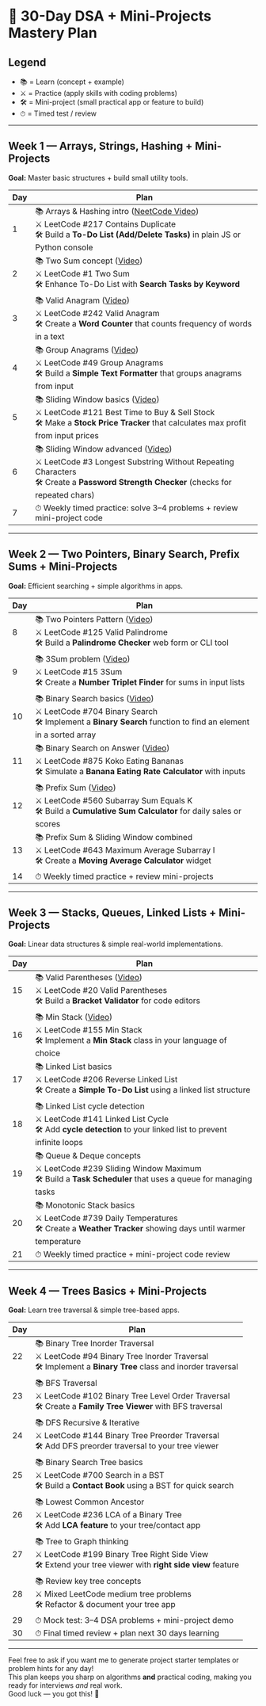 # 📅 30-Day DSA + Mini-Projects Mastery Plan

## Legend  
- 📚 = Learn (concept + example)  
- ⚔ = Practice (apply skills with coding problems)  
- 🛠️ = Mini-project (small practical app or feature to build)  
- ⏱ = Timed test / review  

---

## Week 1 — Arrays, Strings, Hashing + Mini-Projects

**Goal:** Master basic structures + build small utility tools.

| Day | Plan |
| --- | ----- |
| 1 | 📚 Arrays & Hashing intro ([NeetCode Video](https://youtu.be/2MmGzdiKR9Y))<br>⚔ LeetCode #217 Contains Duplicate<br>🛠️ Build a **To-Do List (Add/Delete Tasks)** in plain JS or Python console |
| 2 | 📚 Two Sum concept ([Video](https://youtu.be/KLlXCFG5TnA))<br>⚔ LeetCode #1 Two Sum<br>🛠️ Enhance To-Do List with **Search Tasks by Keyword** |
| 3 | 📚 Valid Anagram ([Video](https://youtu.be/9UtInBqnCgA))<br>⚔ LeetCode #242 Valid Anagram<br>🛠️ Create a **Word Counter** that counts frequency of words in a text |
| 4 | 📚 Group Anagrams ([Video](https://youtu.be/vzdNOK2oB2E))<br>⚔ LeetCode #49 Group Anagrams<br>🛠️ Build a **Simple Text Formatter** that groups anagrams from input |
| 5 | 📚 Sliding Window basics ([Video](https://youtu.be/1pkOgXD63yU))<br>⚔ LeetCode #121 Best Time to Buy & Sell Stock<br>🛠️ Make a **Stock Price Tracker** that calculates max profit from input prices |
| 6 | 📚 Sliding Window advanced ([Video](https://youtu.be/wiGpQwVHdE0))<br>⚔ LeetCode #3 Longest Substring Without Repeating Characters<br>🛠️ Create a **Password Strength Checker** (checks for repeated chars) |
| 7 | ⏱ Weekly timed practice: solve 3–4 problems + review mini-project code |

---

## Week 2 — Two Pointers, Binary Search, Prefix Sums + Mini-Projects

**Goal:** Efficient searching + simple algorithms in apps.

| Day | Plan |
| --- | ----- |
| 8 | 📚 Two Pointers Pattern ([Video](https://youtu.be/MHocw0bP1rA))<br>⚔ LeetCode #125 Valid Palindrome<br>🛠️ Build a **Palindrome Checker** web form or CLI tool |
| 9 | 📚 3Sum problem ([Video](https://youtu.be/jzZsG8n2R9A))<br>⚔ LeetCode #15 3Sum<br>🛠️ Create a **Number Triplet Finder** for sums in input lists |
| 10 | 📚 Binary Search basics ([Video](https://youtu.be/D1U0x9dZ9Nc))<br>⚔ LeetCode #704 Binary Search<br>🛠️ Implement a **Binary Search** function to find an element in a sorted array |
| 11 | 📚 Binary Search on Answer ([Video](https://youtu.be/U2SozAs9RzA))<br>⚔ LeetCode #875 Koko Eating Bananas<br>🛠️ Simulate a **Banana Eating Rate Calculator** with inputs |
| 12 | 📚 Prefix Sum ([Video](https://youtu.be/fFVZt-6sgyo))<br>⚔ LeetCode #560 Subarray Sum Equals K<br>🛠️ Build a **Cumulative Sum Calculator** for daily sales or scores |
| 13 | 📚 Prefix Sum & Sliding Window combined<br>⚔ LeetCode #643 Maximum Average Subarray I<br>🛠️ Create a **Moving Average Calculator** widget |
| 14 | ⏱ Weekly timed practice + review mini-projects |

---

## Week 3 — Stacks, Queues, Linked Lists + Mini-Projects

**Goal:** Linear data structures & simple real-world implementations.

| Day | Plan |
| --- | ----- |
| 15 | 📚 Valid Parentheses ([Video](https://youtu.be/WTzjTskDFMg))<br>⚔ LeetCode #20 Valid Parentheses<br>🛠️ Build a **Bracket Validator** for code editors |
| 16 | 📚 Min Stack ([Video](https://youtu.be/qkLl7nAwDPo))<br>⚔ LeetCode #155 Min Stack<br>🛠️ Implement a **Min Stack** class in your language of choice |
| 17 | 📚 Linked List basics<br>⚔ LeetCode #206 Reverse Linked List<br>🛠️ Create a **Simple To-Do List** using a linked list structure |
| 18 | 📚 Linked List cycle detection<br>⚔ LeetCode #141 Linked List Cycle<br>🛠️ Add **cycle detection** to your linked list to prevent infinite loops |
| 19 | 📚 Queue & Deque concepts<br>⚔ LeetCode #239 Sliding Window Maximum<br>🛠️ Build a **Task Scheduler** that uses a queue for managing tasks |
| 20 | 📚 Monotonic Stack basics<br>⚔ LeetCode #739 Daily Temperatures<br>🛠️ Create a **Weather Tracker** showing days until warmer temperature |
| 21 | ⏱ Weekly timed practice + mini-project code review |

---

## Week 4 — Trees Basics + Mini-Projects

**Goal:** Learn tree traversal & simple tree-based apps.

| Day | Plan |
| --- | ----- |
| 22 | 📚 Binary Tree Inorder Traversal<br>⚔ LeetCode #94 Binary Tree Inorder Traversal<br>🛠️ Implement a **Binary Tree** class and inorder traversal |
| 23 | 📚 BFS Traversal<br>⚔ LeetCode #102 Binary Tree Level Order Traversal<br>🛠️ Create a **Family Tree Viewer** with BFS traversal |
| 24 | 📚 DFS Recursive & Iterative<br>⚔ LeetCode #144 Binary Tree Preorder Traversal<br>🛠️ Add DFS preorder traversal to your tree viewer |
| 25 | 📚 Binary Search Tree basics<br>⚔ LeetCode #700 Search in a BST<br>🛠️ Build a **Contact Book** using a BST for quick search |
| 26 | 📚 Lowest Common Ancestor<br>⚔ LeetCode #236 LCA of a Binary Tree<br>🛠️ Add **LCA feature** to your tree/contact app |
| 27 | 📚 Tree to Graph thinking<br>⚔ LeetCode #199 Binary Tree Right Side View<br>🛠️ Extend your tree viewer with **right side view** feature |
| 28 | 📚 Review key tree concepts<br>⚔ Mixed LeetCode medium tree problems<br>🛠️ Refactor & document your tree app |
| 29 | ⏱ Mock test: 3–4 DSA problems + mini-project demo |
| 30 | ⏱ Final timed review + plan next 30 days learning |

---

Feel free to ask if you want me to generate project starter templates or problem hints for any day!  
This plan keeps you sharp on algorithms **and** practical coding, making you ready for interviews *and* real work.  
Good luck — you got this! 🚀
